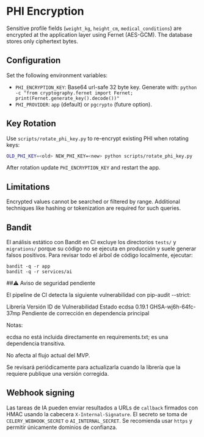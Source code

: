 # PHI Encryption

Sensitive profile fields (`weight_kg`, `height_cm`, `medical_conditions`) are
encrypted at the application layer using Fernet (AES-GCM). The database stores
only ciphertext bytes.

## Configuration

Set the following environment variables:

- `PHI_ENCRYPTION_KEY`: Base64 url-safe 32 byte key. Generate with:
  `python -c "from cryptography.fernet import Fernet; print(Fernet.generate_key().decode())"`
- `PHI_PROVIDER`: `app` (default) or `pgcrypto` (future option).

## Key Rotation

Use `scripts/rotate_phi_key.py` to re-encrypt existing PHI when rotating keys:

```bash
OLD_PHI_KEY=<old> NEW_PHI_KEY=<new> python scripts/rotate_phi_key.py
```

After rotation update `PHI_ENCRYPTION_KEY` and restart the app.

## Limitations

Encrypted values cannot be searched or filtered by range. Additional techniques
like hashing or tokenization are required for such queries.

## Bandit

El análisis estático con Bandit en CI excluye los directorios `tests/` y
`migrations/` porque su código no se ejecuta en producción y suele generar
falsos positivos. Para revisar todo el árbol de código localmente, ejecutar:

```
bandit -q -r app
bandit -q -r services/ai
```

##⚠ Aviso de seguridad pendiente

El pipeline de CI detecta la siguiente vulnerabilidad con pip-audit --strict:

Librería	Versión	ID de Vulnerabilidad	Estado
ecdsa	0.19.1	GHSA-wj6h-64fc-37mp	Pendiente de corrección en dependencia principal

Notas:

ecdsa no está incluida directamente en requirements.txt; es una dependencia transitiva.

No afecta al flujo actual del MVP.

Se revisará periódicamente para actualizarla cuando la librería que la requiere publique una versión corregida.

## Webhook signing

Las tareas de IA pueden enviar resultados a URLs de `callback` firmados con HMAC
usando la cabecera `X-Internal-Signature`. El secreto se toma de
`CELERY_WEBHOOK_SECRET` o `AI_INTERNAL_SECRET`. Se recomienda usar `https` y
permitir únicamente dominios de confianza.
